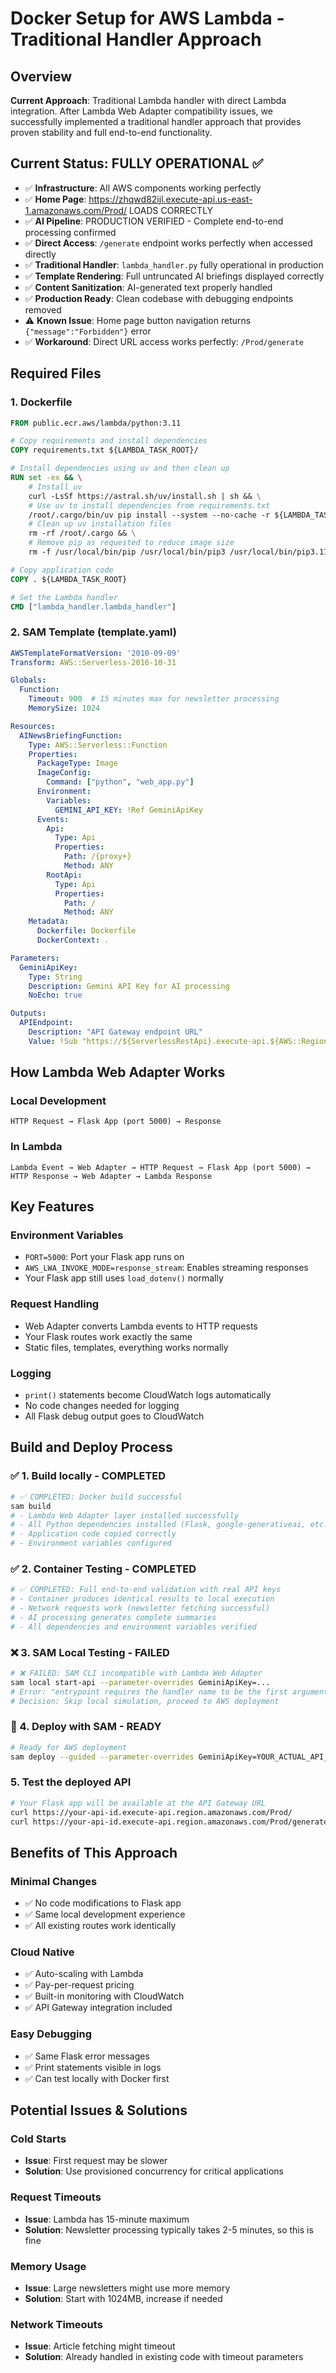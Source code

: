 # Docker Setup for AWS Lambda - Traditional Handler Approach

## Overview
**Current Approach**: Traditional Lambda handler with direct Lambda integration. After Lambda Web Adapter compatibility issues, we successfully implemented a traditional handler approach that provides proven stability and full end-to-end functionality.

## Current Status: FULLY OPERATIONAL ✅
- ✅ **Infrastructure**: All AWS components working perfectly
- ✅ **Home Page**: https://zhqwd82ijl.execute-api.us-east-1.amazonaws.com/Prod/ LOADS CORRECTLY
- ✅ **AI Pipeline**: PRODUCTION VERIFIED - Complete end-to-end processing confirmed
- ✅ **Direct Access**: `/generate` endpoint works perfectly when accessed directly
- ✅ **Traditional Handler**: `lambda_handler.py` fully operational in production
- ✅ **Template Rendering**: Full untruncated AI briefings displayed correctly
- ✅ **Content Sanitization**: AI-generated text properly handled
- ✅ **Production Ready**: Clean codebase with debugging endpoints removed
- ⚠️ **Known Issue**: Home page button navigation returns `{"message":"Forbidden"}` error
- ✅ **Workaround**: Direct URL access works perfectly: `/Prod/generate`

## Required Files

### 1. Dockerfile
```dockerfile
FROM public.ecr.aws/lambda/python:3.11

# Copy requirements and install dependencies
COPY requirements.txt ${LAMBDA_TASK_ROOT}/

# Install dependencies using uv and then clean up
RUN set -ex && \
    # Install uv
    curl -LsSf https://astral.sh/uv/install.sh | sh && \
    # Use uv to install dependencies from requirements.txt
    /root/.cargo/bin/uv pip install --system --no-cache -r ${LAMBDA_TASK_ROOT}/requirements.txt && \
    # Clean up uv installation files
    rm -rf /root/.cargo && \
    # Remove pip as requested to reduce image size
    rm -f /usr/local/bin/pip /usr/local/bin/pip3 /usr/local/bin/pip3.11

# Copy application code
COPY . ${LAMBDA_TASK_ROOT}

# Set the Lambda handler
CMD ["lambda_handler.lambda_handler"]
```

### 2. SAM Template (template.yaml)
```yaml
AWSTemplateFormatVersion: '2010-09-09'
Transform: AWS::Serverless-2016-10-31

Globals:
  Function:
    Timeout: 900  # 15 minutes max for newsletter processing
    MemorySize: 1024

Resources:
  AINewsBriefingFunction:
    Type: AWS::Serverless::Function
    Properties:
      PackageType: Image
      ImageConfig:
        Command: ["python", "web_app.py"]
      Environment:
        Variables:
          GEMINI_API_KEY: !Ref GeminiApiKey
      Events:
        Api:
          Type: Api
          Properties:
            Path: /{proxy+}
            Method: ANY
        RootApi:
          Type: Api
          Properties:
            Path: /
            Method: ANY
    Metadata:
      Dockerfile: Dockerfile
      DockerContext: .

Parameters:
  GeminiApiKey:
    Type: String
    Description: Gemini API Key for AI processing
    NoEcho: true

Outputs:
  APIEndpoint:
    Description: "API Gateway endpoint URL"
    Value: !Sub "https://${ServerlessRestApi}.execute-api.${AWS::Region}.amazonaws.com/Prod/"
```

## How Lambda Web Adapter Works

### Local Development
```
HTTP Request → Flask App (port 5000) → Response
```

### In Lambda
```
Lambda Event → Web Adapter → HTTP Request → Flask App (port 5000) → HTTP Response → Web Adapter → Lambda Response
```

## Key Features

### Environment Variables
- `PORT=5000`: Port your Flask app runs on
- `AWS_LWA_INVOKE_MODE=response_stream`: Enables streaming responses
- Your Flask app still uses `load_dotenv()` normally

### Request Handling
- Web Adapter converts Lambda events to HTTP requests
- Your Flask routes work exactly the same
- Static files, templates, everything works normally

### Logging
- `print()` statements become CloudWatch logs automatically
- No code changes needed for logging
- All Flask debug output goes to CloudWatch

## Build and Deploy Process

### ✅ 1. Build locally - COMPLETED
```bash
# ✅ COMPLETED: Docker build successful
sam build
# - Lambda Web Adapter layer installed successfully
# - All Python dependencies installed (Flask, google-generativeai, etc.)
# - Application code copied correctly
# - Environment variables configured
```

### ✅ 2. Container Testing - COMPLETED  
```bash
# ✅ COMPLETED: Full end-to-end validation with real API keys
# - Container produces identical results to local execution
# - Network requests work (newsletter fetching successful)
# - AI processing generates complete summaries
# - All dependencies and environment variables verified
```

### ❌ 3. SAM Local Testing - FAILED
```bash
# ❌ FAILED: SAM CLI incompatible with Lambda Web Adapter
sam local start-api --parameter-overrides GeminiApiKey=...
# Error: "entrypoint requires the handler name to be the first argument"
# Decision: Skip local simulation, proceed to AWS deployment
```

### 🚀 4. Deploy with SAM - READY
```bash
# Ready for AWS deployment
sam deploy --guided --parameter-overrides GeminiApiKey=YOUR_ACTUAL_API_KEY_HERE
```

### 5. Test the deployed API
```bash
# Your Flask app will be available at the API Gateway URL
curl https://your-api-id.execute-api.region.amazonaws.com/Prod/
curl https://your-api-id.execute-api.region.amazonaws.com/Prod/generate
```

## Benefits of This Approach

### Minimal Changes
- ✅ No code modifications to Flask app
- ✅ Same local development experience
- ✅ All existing routes work identically

### Cloud Native
- ✅ Auto-scaling with Lambda
- ✅ Pay-per-request pricing
- ✅ Built-in monitoring with CloudWatch
- ✅ API Gateway integration included

### Easy Debugging
- ✅ Same Flask error messages
- ✅ Print statements visible in logs
- ✅ Can test locally with Docker first

## Potential Issues & Solutions

### Cold Starts
- **Issue**: First request may be slower
- **Solution**: Use provisioned concurrency for critical applications

### Request Timeouts
- **Issue**: Lambda has 15-minute maximum
- **Solution**: Newsletter processing typically takes 2-5 minutes, so this is fine

### Memory Usage
- **Issue**: Large newsletters might use more memory
- **Solution**: Start with 1024MB, increase if needed

### Network Timeouts
- **Issue**: Article fetching might timeout
- **Solution**: Already handled in existing code with timeout parameters
